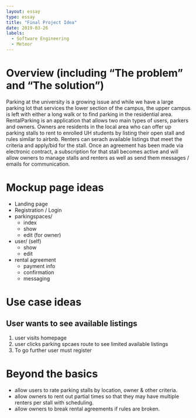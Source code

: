 ```yaml
---
layout: essay
type: essay
title: "Final Project Idea"
date: 2019-03-26
labels:
  - Software Engineering
  - Meteor
---
```


# Overview (including “The problem” and “The solution”)
Parking at the university is a growing issue and while we have a large parking lot that services the lower section of the campus, the upper campus is left with either a long walk or to find parking in the residential area. RentalParking is an application that allows two main types of users, parkers and owners. Owners are residents in the local area who can offer up parking stalls to rent to enrolled UH students by listing their open stall and rules similar to airbnb. Renters can serach available listings that meet the criteria and apply/bid for the stall. Once an agreement has been made via electronic contract, a subscription for that stall becomes active and will allow owners to manage stalls and renters as well as send them messages / emails for communication.
# Mockup page ideas
* Landing page
* Registration / Login 
* parkingspaces/ 
  - index
  - show
  - edit (for owner)
* user/ (self)
  - show
  - edit
* rental agreement 
  - payment info
  - confirmation
  - messaging 

# Use case ideas
 ## User wants to see available listings
1. user visits homepage
2. user clicks parking spcaes route to see limited available listings
3. To go further user must register

# Beyond the basics
* allow users to rate parking stalls by location, owner & other criteria. 
* allow owners to rent out partial times so that they may have multiple renters per stall with scheduling. 
* allow owners to break rental agreements if rules are broken. 
